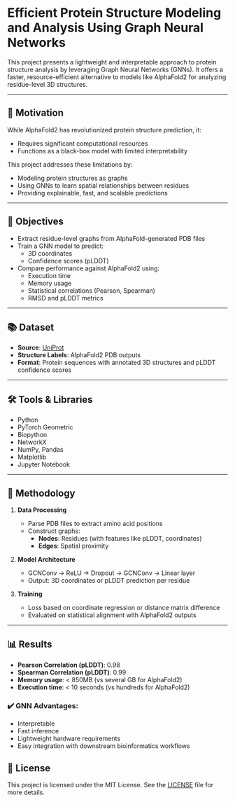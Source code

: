# Efficient Protein Structure Modeling and Analysis Using Graph Neural Networks

This project presents a lightweight and interpretable approach to protein structure analysis by leveraging Graph Neural Networks (GNNs). It offers a faster, resource-efficient alternative to models like AlphaFold2 for analyzing residue-level 3D structures.

---

## 🚀 Motivation

While AlphaFold2 has revolutionized protein structure prediction, it:
- Requires significant computational resources
- Functions as a black-box model with limited interpretability

This project addresses these limitations by:
- Modeling protein structures as graphs
- Using GNNs to learn spatial relationships between residues
- Providing explainable, fast, and scalable predictions

---

## 🎯 Objectives

- Extract residue-level graphs from AlphaFold-generated PDB files
- Train a GNN model to predict:
  - 3D coordinates
  - Confidence scores (pLDDT)
- Compare performance against AlphaFold2 using:
  - Execution time
  - Memory usage
  - Statistical correlations (Pearson, Spearman)
  - RMSD and pLDDT metrics

---

## 📚 Dataset

- **Source**: [UniProt](https://www.uniprot.org/)
- **Structure Labels**: AlphaFold2 PDB outputs
- **Format**: Protein sequences with annotated 3D structures and pLDDT confidence scores

---

## 🛠️ Tools & Libraries

- Python
- PyTorch Geometric
- Biopython
- NetworkX
- NumPy, Pandas
- Matplotlib
- Jupyter Notebook

---

## 🧪 Methodology

1. **Data Processing**
   - Parse PDB files to extract amino acid positions
   - Construct graphs:
     - **Nodes**: Residues (with features like pLDDT, coordinates)
     - **Edges**: Spatial proximity

2. **Model Architecture**
   - GCNConv → ReLU → Dropout → GCNConv → Linear layer
   - Output: 3D coordinates or pLDDT prediction per residue

3. **Training**
   - Loss based on coordinate regression or distance matrix difference
   - Evaluated on statistical alignment with AlphaFold2 outputs

---

## 📊 Results

- **Pearson Correlation (pLDDT)**: 0.98
- **Spearman Correlation (pLDDT)**: 0.99
- **Memory usage**: < 850MB (vs several GB for AlphaFold2)
- **Execution time**: < 10 seconds (vs hundreds for AlphaFold2)

### ✔️ GNN Advantages:
- Interpretable
- Fast inference
- Lightweight hardware requirements
- Easy integration with downstream bioinformatics workflows

## 📜 License

This project is licensed under the MIT License. See the [LICENSE](LICENSE) file for more details.




